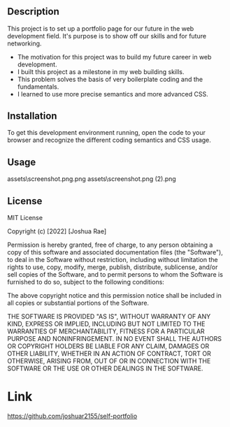 # <self-portfolio>

## Description

This project is to set up a portfolio page for our future in the web development field. It's purpose is to show off our skills and for future networking.

- The motivation for this project was to build my future career in web development.
- I built this project as a milestone in my web building skills.
- This problem solves the basis of very boilerplate coding and the fundamentals.
- I learned to use more precise semantics and more advanced CSS.

## Installation

To get this development environment running, open the code to your browser and recognize the different coding semantics and CSS usage.

## Usage

assets\screenshot.png.png
assets\screenshot.png (2).png

## License

MIT License

Copyright (c) [2022] [Joshua Rae]

Permission is hereby granted, free of charge, to any person obtaining a copy
of this software and associated documentation files (the "Software"), to deal
in the Software without restriction, including without limitation the rights
to use, copy, modify, merge, publish, distribute, sublicense, and/or sell
copies of the Software, and to permit persons to whom the Software is
furnished to do so, subject to the following conditions:

The above copyright notice and this permission notice shall be included in all
copies or substantial portions of the Software.

THE SOFTWARE IS PROVIDED "AS IS", WITHOUT WARRANTY OF ANY KIND, EXPRESS OR
IMPLIED, INCLUDING BUT NOT LIMITED TO THE WARRANTIES OF MERCHANTABILITY,
FITNESS FOR A PARTICULAR PURPOSE AND NONINFRINGEMENT. IN NO EVENT SHALL THE
AUTHORS OR COPYRIGHT HOLDERS BE LIABLE FOR ANY CLAIM, DAMAGES OR OTHER
LIABILITY, WHETHER IN AN ACTION OF CONTRACT, TORT OR OTHERWISE, ARISING FROM,
OUT OF OR IN CONNECTION WITH THE SOFTWARE OR THE USE OR OTHER DEALINGS IN THE
SOFTWARE.


# Link

https://github.com/joshuar2155/self-portfolio